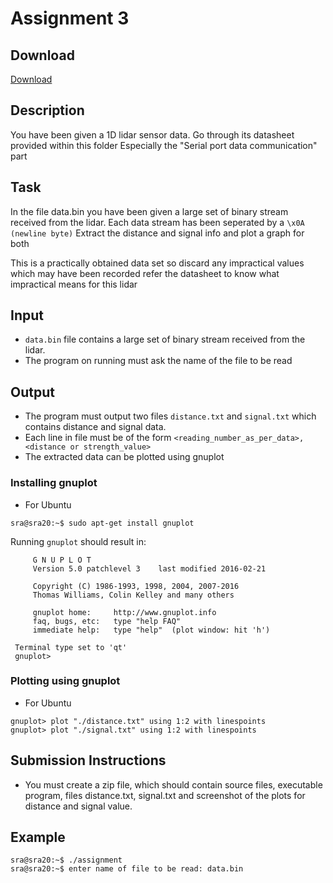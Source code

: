 # Assignment 3
## Download 
[Download](<Add download link here>)
## Description
You have been given a 1D lidar sensor data.
Go through its datasheet provided within this folder
Especially the "Serial port data communication" part

## Task
In the file data.bin
you have been given a large set of binary stream received from the lidar.
Each data stream has been seperated by a `\x0A (newline byte)`
Extract the distance and signal info and plot a graph for both

This is a practically obtained data set
so discard any impractical values which may have been recorded
refer the datasheet to know what impractical means for this lidar

## Input
* `data.bin` file contains a large set of binary stream received from the lidar.
* The program on running must ask the name of the file to be read

## Output
* The program must output two files `distance.txt` and `signal.txt` which contains distance and signal data.
* Each line in file must be of the form `<reading_number_as_per_data>, <distance or strength_value>`
* The extracted data can be plotted using gnuplot

### Installing gnuplot
* For Ubuntu
```
sra@sra20:~$ sudo apt-get install gnuplot  
```
Running `gnuplot` should result in:  
```
     G N U P L O T
     Version 5.0 patchlevel 3    last modified 2016-02-21 

     Copyright (C) 1986-1993, 1998, 2004, 2007-2016
     Thomas Williams, Colin Kelley and many others

     gnuplot home:     http://www.gnuplot.info
     faq, bugs, etc:   type "help FAQ"
     immediate help:   type "help"  (plot window: hit 'h')

 Terminal type set to 'qt'
 gnuplot>
 ```
 
### Plotting using gnuplot
* For Ubuntu
```
gnuplot> plot "./distance.txt" using 1:2 with linespoints  
gnuplot> plot "./signal.txt" using 1:2 with linespoints  
```

## Submission Instructions
* You must create a zip file, which should contain source files, executable program, files distance.txt, signal.txt and screenshot of the plots for distance and signal value.

## Example
```
sra@sra20:~$ ./assignment
sra@sra20:~$ enter name of file to be read: data.bin
```
